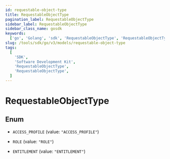 ```yaml
---
id: requestable-object-type
title: RequestableObjectType
pagination_label: RequestableObjectType
sidebar_label: RequestableObjectType
sidebar_class_name: gosdk
keywords:
  ['go', 'Golang', 'sdk', 'RequestableObjectType', 'RequestableObjectType']
slug: /tools/sdk/go/v3/models/requestable-object-type
tags:
  [
    'SDK',
    'Software Development Kit',
    'RequestableObjectType',
    'RequestableObjectType',
  ]
---
```


# RequestableObjectType

## Enum

- `ACCESS_PROFILE` (value: `"ACCESS_PROFILE"`)

- `ROLE` (value: `"ROLE"`)

- `ENTITLEMENT` (value: `"ENTITLEMENT"`)
